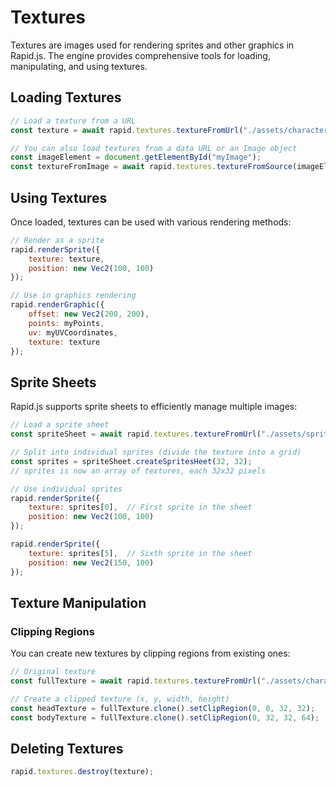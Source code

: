 # Textures

Textures are images used for rendering sprites and other graphics in Rapid.js. The engine provides comprehensive tools for loading, manipulating, and using textures.

## Loading Textures

```javascript
// Load a texture from a URL
const texture = await rapid.textures.textureFromUrl("./assets/character.png");

// You can also load textures from a data URL or an Image object
const imageElement = document.getElementById("myImage");
const textureFromImage = await rapid.textures.textureFromSource(imageElement);
```

## Using Textures

Once loaded, textures can be used with various rendering methods:

```javascript
// Render as a sprite
rapid.renderSprite({
    texture: texture,
    position: new Vec2(100, 100)
});

// Use in graphics rendering
rapid.renderGraphic({
    offset: new Vec2(200, 200),
    points: myPoints,
    uv: myUVCoordinates,
    texture: texture
});
```

## Sprite Sheets

Rapid.js supports sprite sheets to efficiently manage multiple images:

```javascript
// Load a sprite sheet
const spriteSheet = await rapid.textures.textureFromUrl("./assets/spritesheet.png");

// Split into individual sprites (divide the texture into a grid)
const sprites = spriteSheet.createSpritesHeet(32, 32);
// sprites is now an array of textures, each 32x32 pixels

// Use individual sprites
rapid.renderSprite({
    texture: sprites[0],  // First sprite in the sheet
    position: new Vec2(100, 100)
});

rapid.renderSprite({
    texture: sprites[5],  // Sixth sprite in the sheet
    position: new Vec2(150, 100)
});
```

## Texture Manipulation

### Clipping Regions

You can create new textures by clipping regions from existing ones:

```javascript
// Original texture
const fullTexture = await rapid.textures.textureFromUrl("./assets/character.png");

// Create a clipped texture (x, y, width, height)
const headTexture = fullTexture.clone().setClipRegion(0, 0, 32, 32);
const bodyTexture = fullTexture.clone().setClipRegion(0, 32, 32, 64);
```

## Deleting Textures

```js
rapid.textures.destroy(texture);
```
